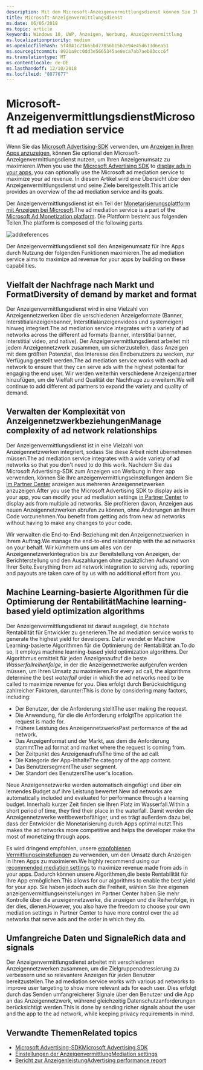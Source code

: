 ```yaml
---
description: Mit dem Microsoft-Anzeigenvermittlungsdienst können Sie Ihren Anzeigenumsatz und Funktionalitäten zur App-Bewerbung durch die Darstellung von Anzeigen aus mehreren Anzeigennetzwerken verbessern.
title: Microsoft-Anzeigenvermittlungsdienst
ms.date: 06/05/2018
ms.topic: article
keywords: Windows 10, UWP, Anzeigen, Werbung, Anzeigenvermittlung
ms.localizationpriority: medium
ms.openlocfilehash: 5f4041c21665bd77856b15b7e94e45d613d6ea51
ms.sourcegitcommit: 8921a9cc0dd3e5665345ae8eca7ab7aeb83ccc6f
ms.translationtype: MT
ms.contentlocale: de-DE
ms.lasthandoff: 12/10/2018
ms.locfileid: "8877677"
---
```

# <a name="microsoft-ad-mediation-service"></a><span data-ttu-id="dbfaa-104">Microsoft-Anzeigenvermittlungsdienst</span><span class="sxs-lookup"><span data-stu-id="dbfaa-104">Microsoft ad mediation service</span></span>

<span data-ttu-id="dbfaa-105">Wenn Sie das [Microsoft Advertising-SDK](http://aka.ms/ads-sdk-uwp) verwenden, um [Anzeigen in Ihren Apps anzuzeigen](display-ads-in-your-app.md), können Sie optional den Microsoft-Anzeigenvermittlungsdienst nutzen, um Ihren Anzeigenumsatz zu maximieren.</span><span class="sxs-lookup"><span data-stu-id="dbfaa-105">When you use the [Microsoft Advertising SDK](http://aka.ms/ads-sdk-uwp) to [display ads in your apps](display-ads-in-your-app.md), you can optionally use the Microsoft ad mediation service to maximize your ad revenue.</span></span> <span data-ttu-id="dbfaa-106">In diesem Artikel wird eine Übersicht über den Anzeigenvermittlungsdienst und seine Ziele bereitgestellt.</span><span class="sxs-lookup"><span data-stu-id="dbfaa-106">This article provides an overview of the ad mediation service and its goals.</span></span>

<span data-ttu-id="dbfaa-107">Der Anzeigenvermittlungsdienst ist ein Teil der [Monetarisierungsplattform mit Anzeigen bei Microsoft](https://developer.microsoft.com/windows/ad-monetization-platform).</span><span class="sxs-lookup"><span data-stu-id="dbfaa-107">The ad mediation service is a part of the [Microsoft Ad Monetization platform](https://developer.microsoft.com/windows/ad-monetization-platform).</span></span> <span data-ttu-id="dbfaa-108">Die Plattform besteht aus folgenden Teilen.</span><span class="sxs-lookup"><span data-stu-id="dbfaa-108">The platform is composed of the following parts.</span></span>

![addreferences](images/ad-mediation-service.png)

<span data-ttu-id="dbfaa-110">Der Anzeigenvermittlungsdienst soll den Anzeigenumsatz für Ihre Apps durch Nutzung der folgenden Funktionen maximieren.</span><span class="sxs-lookup"><span data-stu-id="dbfaa-110">The ad mediation service aims to maximize ad revenue for your apps by building on these capabilities.</span></span>

## <a name="diversity-of-demand-by-market-and-format"></a><span data-ttu-id="dbfaa-111">Vielfalt der Nachfrage nach Markt und Format</span><span class="sxs-lookup"><span data-stu-id="dbfaa-111">Diversity of demand by market and format</span></span>

<span data-ttu-id="dbfaa-112">Der Anzeigenvermittlungsdienst wird in eine Vielzahl von Anzeigennetzwerken über die verschiedenen Anzeigeformate (Banner, Interstitialanzeigenbanner, Interstitialanzeigenvideos und systemeigen) hinweg integriert.</span><span class="sxs-lookup"><span data-stu-id="dbfaa-112">The ad mediation service integrates with a variety of ad networks across the different ad formats (banner, interstitial banner, interstitial video, and native).</span></span> <span data-ttu-id="dbfaa-113">Der Anzeigenvermittlungsdienst arbeitet mit jedem Anzeigennetzwerk zusammen, um sicherzustellen, dass Anzeigen mit dem größten Potenzial, das Interesse des Endbenutzers zu wecken, zur Verfügung gestellt werden.</span><span class="sxs-lookup"><span data-stu-id="dbfaa-113">The ad mediation service works with each ad network to ensure that they can serve ads with the highest potential for engaging the end user.</span></span> <span data-ttu-id="dbfaa-114">Wir werden weiterhin verschiedene Anzeigenpartner hinzufügen, um die Vielfalt und Qualität der Nachfrage zu erweitern.</span><span class="sxs-lookup"><span data-stu-id="dbfaa-114">We will continue to add different ad partners to expand the variety and quality of demand.</span></span>

## <a name="manage-complexity-of-ad-network-relationships"></a><span data-ttu-id="dbfaa-115">Verwalten der Komplexität von Anzeigennetzwerkbeziehungen</span><span class="sxs-lookup"><span data-stu-id="dbfaa-115">Manage complexity of ad network relationships</span></span>  

<span data-ttu-id="dbfaa-116">Der Anzeigenvermittlungsdienst ist in eine Vielzahl von Anzeigennetzwerken integriert, sodass Sie diese Arbeit nicht übernehmen müssen.</span><span class="sxs-lookup"><span data-stu-id="dbfaa-116">The ad mediation service integrates with a wide variety of ad networks so that you don't need to do this work.</span></span> <span data-ttu-id="dbfaa-117">Nachdem Sie das Microsoft Advertising-SDK zum Anzeigen von Werbung in Ihrer app verwenden, können Sie Ihre anzeigenvermittlungseinstellungen ändern Sie [im Partner Center](../publish/in-app-ads.md#mediation-settings) anzeigen aus mehreren Anzeigennetzwerken anzuzeigen.</span><span class="sxs-lookup"><span data-stu-id="dbfaa-117">After you use the Microsoft Advertising SDK to display ads in your app, you can modify your ad mediation settings [in Partner Center](../publish/in-app-ads.md#mediation-settings) to display ads from multiple ad networks.</span></span> <span data-ttu-id="dbfaa-118">Sie profitieren davon, Anzeigen aus neuen Anzeigennetzwerken abrufen zu können, ohne Änderungen an Ihrem Code vorzunehmen.</span><span class="sxs-lookup"><span data-stu-id="dbfaa-118">You benefit from getting ads from new ad networks without having to make any changes to your code.</span></span>

<span data-ttu-id="dbfaa-119">Wir verwalten die End-to-End-Beziehung mit den Anzeigennetzwerken in Ihrem Auftrag.</span><span class="sxs-lookup"><span data-stu-id="dbfaa-119">We manage the end-to-end relationship with the ad networks on your behalf.</span></span> <span data-ttu-id="dbfaa-120">Wir kümmern uns um alles von der Anzeigennetzwerkintegration bis zur Bereitstellung von Anzeigen, der Berichterstellung und den Auszahlungen ohne zusätzlichen Aufwand von Ihrer Seite.</span><span class="sxs-lookup"><span data-stu-id="dbfaa-120">Everything from ad network integration to serving ads, reporting and payouts are taken care of by us with no additional effort from you.</span></span>

## <a name="machine-learning-based-yield-optimization-algorithms"></a><span data-ttu-id="dbfaa-121">Machine Learning-basierte Algorithmen für die Optimierung der Rentabilität</span><span class="sxs-lookup"><span data-stu-id="dbfaa-121">Machine learning-based yield optimization algorithms</span></span>

<span data-ttu-id="dbfaa-122">Der Anzeigenvermittlungsdienst ist darauf ausgelegt, die höchste Rentabilität für Entwickler zu generieren.</span><span class="sxs-lookup"><span data-stu-id="dbfaa-122">The ad mediation service works to generate the highest yield for developers.</span></span> <span data-ttu-id="dbfaa-123">Dafür wendet er Machine Learning-basierte Algorithmen für die Optimierung der Rentabilität an.</span><span class="sxs-lookup"><span data-stu-id="dbfaa-123">To do so, it employs machine learning-based yield optimization algorithms.</span></span> <span data-ttu-id="dbfaa-124">Der Algorithmus ermittelt für jeden Anzeigenaufruf die beste *Wasserfallreihenfolge*, in der die Anzeigennetzwerke aufgerufen werden müssen, um Ihren Umsatz zu maximieren.</span><span class="sxs-lookup"><span data-stu-id="dbfaa-124">For every ad call, the algorithms determine the best *waterfall* order in which the ad networks need to be called to maximize revenue for you.</span></span> <span data-ttu-id="dbfaa-125">Dies erfolgt durch Berücksichtigung zahlreicher Faktoren, darunter:</span><span class="sxs-lookup"><span data-stu-id="dbfaa-125">This is done by considering many factors, including:</span></span>

* <span data-ttu-id="dbfaa-126">Der Benutzer, der die Anforderung stellt</span><span class="sxs-lookup"><span data-stu-id="dbfaa-126">The user making the request.</span></span>
* <span data-ttu-id="dbfaa-127">Die Anwendung, für die die Anforderung erfolgt</span><span class="sxs-lookup"><span data-stu-id="dbfaa-127">The application the request is made for.</span></span>
* <span data-ttu-id="dbfaa-128">Frühere Leistung des Anzeigennetzwerks</span><span class="sxs-lookup"><span data-stu-id="dbfaa-128">Past performance of the ad network.</span></span>
* <span data-ttu-id="dbfaa-129">Das Anzeigenformat und der Markt, aus dem die Anforderung stammt</span><span class="sxs-lookup"><span data-stu-id="dbfaa-129">The ad format and market where the request is coming from.</span></span>
* <span data-ttu-id="dbfaa-130">Der Zeitpunkt des Anzeigenaufrufs</span><span class="sxs-lookup"><span data-stu-id="dbfaa-130">The time of the ad call.</span></span>
* <span data-ttu-id="dbfaa-131">Die Kategorie der App-Inhalte</span><span class="sxs-lookup"><span data-stu-id="dbfaa-131">The category of the app content.</span></span>
* <span data-ttu-id="dbfaa-132">Das Benutzersegment</span><span class="sxs-lookup"><span data-stu-id="dbfaa-132">The user segment.</span></span>
* <span data-ttu-id="dbfaa-133">Der Standort des Benutzers</span><span class="sxs-lookup"><span data-stu-id="dbfaa-133">The user's location.</span></span>

<span data-ttu-id="dbfaa-134">Neue Anzeigennetzwerke werden automatisch eingefügt und über ein lernendes Budget auf ihre Leistung bewertet.</span><span class="sxs-lookup"><span data-stu-id="dbfaa-134">New ad networks are automatically included and evaluated for performance through a learning budget.</span></span> <span data-ttu-id="dbfaa-135">Innerhalb kurzer Zeit finden sie Ihren Platz im Wasserfall.</span><span class="sxs-lookup"><span data-stu-id="dbfaa-135">Within a short period of time, they find their place in the waterfall.</span></span> <span data-ttu-id="dbfaa-136">Damit werden die Anzeigennetzwerke wettbewerbsfähiger, und es trägt außerdem dazu bei, dass der Entwickler die Monetarisierung durch Apps optimal nutzt.</span><span class="sxs-lookup"><span data-stu-id="dbfaa-136">This makes the ad networks more competitive and helps the developer make the most of monetizing through apps.</span></span>

<span data-ttu-id="dbfaa-137">Es wird dringend empfohlen, unsere [empfohlenen Vermittlungseinstellungen](../publish/in-app-ads.md#mediation-settings) zu verwenden, um den Umsatz durch Anzeigen in Ihren Apps zu maximieren.</span><span class="sxs-lookup"><span data-stu-id="dbfaa-137">We highly recommend using our [recommended mediation settings](../publish/in-app-ads.md#mediation-settings) to maximize revenue made from ads in your apps.</span></span> <span data-ttu-id="dbfaa-138">Dadurch können unsere Algorithmen,die beste Rentabilität für Ihre App ermöglichen.</span><span class="sxs-lookup"><span data-stu-id="dbfaa-138">This allows for our algorithms to enable the best yield for your app.</span></span> <span data-ttu-id="dbfaa-139">Sie haben jedoch auch die Freiheit, wählen Sie Ihre eigenen anzeigenvermittlungseinstellungen im Partner Center haben Sie mehr Kontrolle über die anzeigennetzwerke, die anzeigen und die Reihenfolge, in der dies, dienen.</span><span class="sxs-lookup"><span data-stu-id="dbfaa-139">However, you also have the freedom to choose your own mediation settings in Partner Center to have more control over the ad networks that serve ads and the order in which they do.</span></span>

## <a name="rich-data-and-signals"></a><span data-ttu-id="dbfaa-140">Umfangreiche Daten und Signale</span><span class="sxs-lookup"><span data-stu-id="dbfaa-140">Rich data and signals</span></span>

<span data-ttu-id="dbfaa-141">Der Anzeigenvermittlungsdienst arbeitet mit verschiedenen Anzeigennetzwerken zusammen, um die Zielgruppenadressierung zu verbessern und so relevantere Anzeigen für jeden Benutzer bereitzustellen.</span><span class="sxs-lookup"><span data-stu-id="dbfaa-141">The ad mediation service works with various ad networks to improve user targeting to show more relevant ads for each user.</span></span> <span data-ttu-id="dbfaa-142">Dies erfolgt durch das Senden umfangreicherer Signale über den Benutzer und die App an das Anzeigennetzwerk, während gleichzeitig Datenschutzanforderungen berücksichtigt werden.</span><span class="sxs-lookup"><span data-stu-id="dbfaa-142">This is done by sending richer signals about the user and the app to the ad network, while keeping privacy requirements in mind.</span></span>

## <a name="related-topics"></a><span data-ttu-id="dbfaa-143">Verwandte Themen</span><span class="sxs-lookup"><span data-stu-id="dbfaa-143">Related topics</span></span>

* [<span data-ttu-id="dbfaa-144">Microsoft Advertising-SDK</span><span class="sxs-lookup"><span data-stu-id="dbfaa-144">Microsoft Advertising SDK</span></span>](http://aka.ms/ads-sdk-uwp)
* [<span data-ttu-id="dbfaa-145">Einstellungen der Anzeigenvermittlung</span><span class="sxs-lookup"><span data-stu-id="dbfaa-145">Mediation settings</span></span>](../publish/in-app-ads.md#mediation-settings)
* [<span data-ttu-id="dbfaa-146">Bericht zur Anzeigenleistung</span><span class="sxs-lookup"><span data-stu-id="dbfaa-146">Advertising performance report</span></span>](../publish/advertising-performance-report.md)
